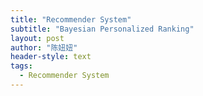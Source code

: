 ```yaml
---
title: "Recommender System"
subtitle: "Bayesian Personalized Ranking"
layout: post
author: "陈妞妞"
header-style: text
tags:
  - Recommender System
---
```


